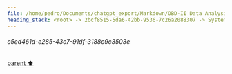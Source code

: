 ```yaml
---
file: /home/pedro/Documents/chatgpt_export/Markdown/OBD-II Data Analysis.md
heading_stack: <root> -> 2bcf8515-5da6-42bb-9536-7c26a2088307 -> System -> 958e2dce-8044-4987-a9ec-1efb3e8bfa13 -> System -> aaa2ea53-a274-41b8-b465-6a75cf7716d5 -> User -> 096d8409-49c1-4715-b575-c46ed720f815 -> Assistant -> aaa26754-8a0b-461b-96d4-2e901197a9b6 -> User -> c5ed461d-e285-43c7-91df-3188c9c3503e
---
```

###### c5ed461d-e285-43c7-91df-3188c9c3503e
[parent ⬆️](#aaa26754-8a0b-461b-96d4-2e901197a9b6)
